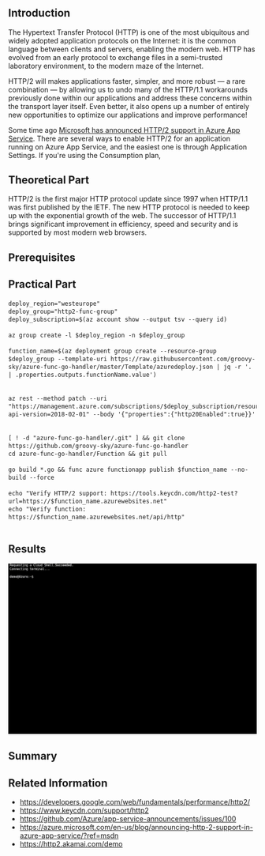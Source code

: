 # 
## Introduction

The Hypertext Transfer Protocol (HTTP) is one of the most ubiquitous and widely adopted application protocols on the Internet: it is the common language between clients and servers, enabling the modern web. HTTP has evolved from an early protocol to exchange files in a semi-trusted laboratory environment, to the modern maze of the Internet. 

HTTP/2 will makes applications faster, simpler, and more robust — a rare combination — by allowing us to undo many of the HTTP/1.1 workarounds previously done within our applications and address these concerns within the transport layer itself. Even better, it also opens up a number of entirely new opportunities to optimize our applications and improve performance!

Some time ago [Microsoft has announced HTTP/2 support in Azure App Service](https://azure.microsoft.com/en-us/blog/announcing-http-2-support-in-azure-app-service/?ref=msdn). There are several ways to enable HTTP/2 for an application running on Azure App Service, and the easiest one is through Application Settings. If you're using the Consumption plan, 

## Theoretical Part
HTTP/2 is the first major HTTP protocol update since 1997 when HTTP/1.1 was first published by the IETF. The new HTTP protocol is needed to keep up with the exponential growth of the web. The successor of HTTP/1.1 brings significant improvement in efficiency, speed and security and is supported by most modern web browsers.

## Prerequisites
## Practical Part

```
deploy_region="westeurope"                                                                                    
deploy_group="http2-func-group"
deploy_subscription=$(az account show --output tsv --query id)

az group create -l $deploy_region -n $deploy_group

function_name=$(az deployment group create --resource-group $deploy_group --template-uri https://raw.githubusercontent.com/groovy-sky/azure-func-go-handler/master/Template/azuredeploy.json | jq -r '. | .properties.outputs.functionName.value')


az rest --method patch --uri "https://management.azure.com/subscriptions/$deploy_subscription/resourceGroups/$deploy_group/providers/Microsoft.Web/sites/$function_name/config/web?api-version=2018-02-01" --body '{"properties":{"http20Enabled":true}}'


[ ! -d "azure-func-go-handler/.git" ] && git clone https://github.com/groovy-sky/azure-func-go-handler        
cd azure-func-go-handler/Function && git pull  

go build *.go && func azure functionapp publish $function_name --no-build --force

echo "Verify HTTP/2 support: https://tools.keycdn.com/http2-test?url=https://$function_name.azurewebsites.net"
echo "Verify function: https://$function_name.azurewebsites.net/api/http"


```

## Results

![](/images/func-az-ip/function_http2_configuration.gif)
## Summary
## Related Information

* https://developers.google.com/web/fundamentals/performance/http2/
* https://www.keycdn.com/support/http2
* https://github.com/Azure/app-service-announcements/issues/100
* https://azure.microsoft.com/en-us/blog/announcing-http-2-support-in-azure-app-service/?ref=msdn
* https://http2.akamai.com/demo
